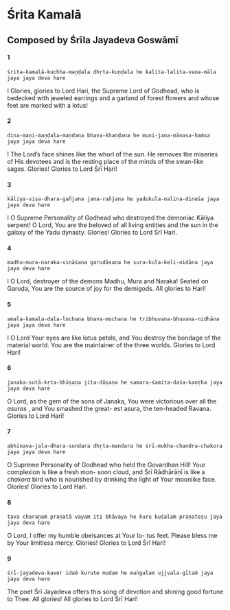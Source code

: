 # Śrita Kamalā

## Composed by Śrīla Jayadeva Goswāmī

#### 1

    śrita-kamalā-kuchha-maṇḍala dhṛta-kuṇḍala he kalita-lalita-vana-māla jaya jaya deva hare

I Glories, glories to Lord Hari, the Supreme Lord of Godhead, who is bedecked with jeweled earrings and a garland of forest flowers and whose feet are marked with a lotus!

#### 2

    dina-maṇi-maṇḍala-maṇḍana bhava-khaṇḍana he muni-jana-mānasa-haṁsa jaya jaya deva hare

I The Lord’s face shines like the whorl of the sun. He removes the miseries of His devotees and is the resting place of the minds of the swan-like sages. Glories! Glories to Lord Śrī Hari!

#### 3

    kāliya-viṣa-dhara-gañjana jana-rañjana he yadukula-nalina-dineśa jaya jaya deva hare

I O Supreme Personality of Godhead who destroyed the demoniac Kāliya serpent! O Lord, You are the beloved of all living entities and the sun in the galaxy of the Yadu dynasty. Glories! Glories to Lord Śrī Hari.

#### 4

    madhu-mura-naraka-vināśana garuḍāsana he sura-kula-keli-nidāna jaya jaya deva hare

I O Lord, destroyer of the demons Madhu, Mura and Naraka! Seated on Garuḍa, You are the source of joy for the demigods. All glories to Hari!

#### 5

    amala-kamala-dala-lochana bhava-mochana he tribhuvana-bhuvana-nidhāna jaya jaya deva hare

I O Lord Your eyes are like lotus petals, and You destroy the bondage of the material world. You are the maintainer of the three worlds. Glories to Lord Hari!

#### 6

    janaka-sutā-kṛta-bhūṣaṇa jita-dūṣaṇa he samara-śamita-daśa-kaṇṭha jaya jaya deva hare

O Lord, as the gem of the sons of Janaka, You were victorious over all the *asuras* , and You smashed the great- est asura, the ten-headed Ravana. Glories to Lord Hari!

#### 7

    abhinava-jala-dhara-sundara dhṛta-mandara he śrī-mukha-chandra-chakora jaya jaya deva hare

O Supreme Personality of Godhead who held the Govardhan Hill! Your complexion is like a fresh mon- soon cloud, and Śrī Rādhārāṇī is like a *chakora* bird who is nourished by drinking the light of Your moonlike face. Glories! Glories to Lord Hari.

#### 8

    tava charaṇaṁ praṇatā vayam iti bhāvaya he kuru kuśalaṁ praṇateṣu jaya jaya deva hare

O Lord, I offer my humble obeisances at Your lo- tus feet. Please bless me by Your limitless mercy. Glories! Glories to Lord Śrī Hari!

#### 9

    śrī-jayadeva-kaver idaṁ kurute mudam he maṅgalam ujjvala-gītaṁ jaya jaya deva hare

The poet Śrī Jayadeva offers this song of devotion and shining good fortune to Thee. All glories! All glories to Lord Śrī Hari!

